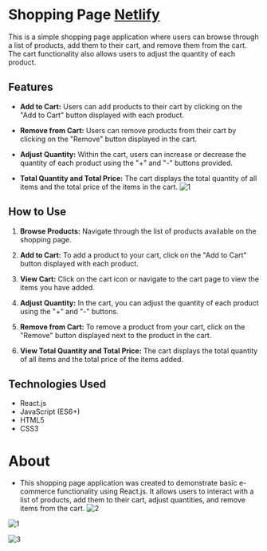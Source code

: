 # Shopping Page [Netlify](https://grpshoppingpage.netlify.app/)

This is a simple shopping page application where users can browse through a list of products, add them to their cart, and remove them from the cart. The cart functionality also allows users to adjust the quantity of each product.

## Features

- **Add to Cart:** Users can add products to their cart by clicking on the "Add to Cart" button displayed with each product.
  
- **Remove from Cart:** Users can remove products from their cart by clicking on the "Remove" button displayed in the cart.
  
- **Adjust Quantity:** Within the cart, users can increase or decrease the quantity of each product using the "+" and "-" buttons provided.
  
- **Total Quantity and Total Price:** The cart displays the total quantity of all items and the total price of the items in the cart.
![1](https://github.com/GandhiRam2202/shoppingcart/assets/152801640/87779024-66a0-416b-896f-8b3edcb9c3de)
## How to Use


1. **Browse Products:** Navigate through the list of products available on the shopping page.

2. **Add to Cart:** To add a product to your cart, click on the "Add to Cart" button displayed with each product.

3. **View Cart:** Click on the cart icon or navigate to the cart page to view the items you have added.

4. **Adjust Quantity:** In the cart, you can adjust the quantity of each product using the "+" and "-" buttons.

5. **Remove from Cart:** To remove a product from your cart, click on the "Remove" button displayed next to the product in the cart.

6. **View Total Quantity and Total Price:** The cart displays the total quantity of all items and the total price of the items added.

## Technologies Used

- React.js
- JavaScript (ES6+)
- HTML5
- CSS3

# About

- This shopping page application was created to demonstrate basic e-commerce functionality using React.js. It allows users to interact with a list of products, add them to their cart, adjust quantities, and remove items from the cart.
![2](https://github.com/GandhiRam2202/shoppingcart/assets/152801640/518d1404-1709-470a-90eb-ac383ac7ffbe)

![1](https://github.com/GandhiRam2202/shoppingcart/assets/152801640/9cabba3a-e407-42dd-a289-9139232fee76)

![3](https://github.com/GandhiRam2202/shoppingcart/assets/152801640/3ea47bc7-cf3e-4943-a64a-a5af65da7018)
